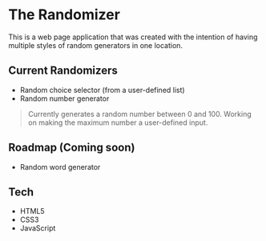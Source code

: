 # The Randomizer
This is a web page application that was created with the intention of having multiple styles of random generators in one location.
## Current Randomizers
- Random choice selector (from a user-defined list)
- Random number generator
>Currently generates a random number between 0 and 100. Working on making the maximum number a user-defined input.
## Roadmap (Coming soon)
- Random word generator
## Tech
- HTML5
- CSS3
- JavaScript